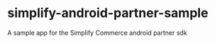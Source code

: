 simplify-android-partner-sample
===============================

A sample app for the Simplify Commerce android partner sdk
